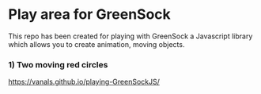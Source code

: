 # Play area for GreenSock

This repo has been created for playing with GreenSock a Javascript library which allows you to create animation, moving objects.

### 1) Two moving red circles

https://vanals.github.io/playing-GreenSockJS/
